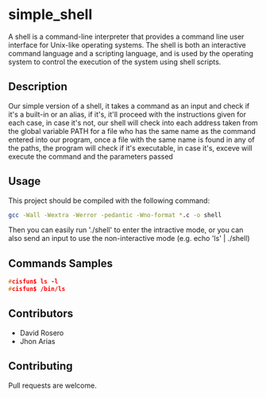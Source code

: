 # simple_shell

A shell is a command-line interpreter that provides a command line user interface for Unix-like operating systems. The shell is both an interactive command language and a scripting language, and is used by the operating system to control the execution of the system using shell scripts.

## Description

Our simple version of a shell, it takes a command as an input and check if it's a built-in or an alias, if it's, it'll proceed with the instructions given for each case, in case it's not, our shell will check into each address taken from the global variable PATH for a file who has the same name as the command entered into our program, once a file with the same name is found in any of the paths, the program will check if it's executable, in case it's, exceve will execute the command and the parameters passed

## Usage

This project should be compiled with the following command:
```bash
gcc -Wall -Wextra -Werror -pedantic -Wno-format *.c -o shell
```

Then you can easily run './shell' to enter the intractive mode, or you can also send an input to use the non-interactive mode (e.g. echo 'ls' | ./shell)

## Commands Samples

```c
#cisfun$ ls -l
#cisfun$ /bin/ls

```

## Contributors

* David Rosero
* Jhon Arias

## Contributing
Pull requests are welcome.